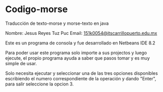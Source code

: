 # Codigo-morse
Traducción de texto-morse y morse-texto en java

Nombre: Jesus Reyes Tuz Puc
Email: 151k0054@itscarrillopuerto.edu.mx

Este es un programa de consola y fue desarrollado en Netbeans IDE 8.2

Para poder usar este programa solo importe a sus projectos y luego ejecute, el propio programa
ayuda a saber que pasos tomar y es muy simple de usar.

Solo necesita ejecutar y seleccionar una de las tres opciones disponibles escribiendo el numero
correspondiente de la operación y dando "Enter", para salir seleccione la opcion 3.
